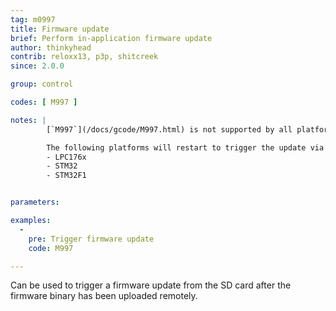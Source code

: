 ```yaml
---
tag: m0997
title: Firmware update
brief: Perform in-application firmware update
author: thinkyhead
contrib: reloxx13, p3p, shitcreek
since: 2.0.0

group: control

codes: [ M997 ]

notes: |
        [`M997`](/docs/gcode/M997.html) is not supported by all platforms!

        The following platforms will restart to trigger the update via bootloader\:
        - LPC176x
        - STM32
        - STM32F1


parameters:

examples:
  -
    pre: Trigger firmware update
    code: M997

---
```


Can be used to trigger a firmware update from the SD card after the firmware binary has been uploaded remotely.

